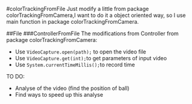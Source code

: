 #colorTrackingFromFile
Just modify a little from package colorTrackingFromCamera,I want to do it a object oriented way, so I use main function in package colorTrackingFromCamera.

##File
###ControllerFromFile
The modifications from Controller from package colorTrackingFromCamera:
- Use ```VideoCapture.open(path);``` to open the video file
- Use ```VideoCapture.get(int);```to get parameters of input video 
- Use ```System.currentTimeMillis();```to record time

TO DO:
- Analyse of the video (find the position of ball)
- Find ways to speed up this analyse
